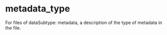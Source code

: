 # metadata_type
For files of dataSubtype: metadata, a description of the type of metadata in the file.
